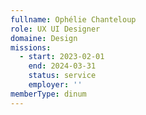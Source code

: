 ```yaml
---
fullname: Ophélie Chanteloup
role: UX UI Designer
domaine: Design
missions:
  - start: 2023-02-01
    end: 2024-03-31
    status: service
    employer: ''
memberType: dinum
---
```

